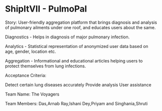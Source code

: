 # ShipItVII - PulmoPal

Story: 
User-friendly aggregation platform that brings diagnosis and analysis of pulmonary ailments under one roof, and educates users about the same.

Diagnostics - Helps in diagnosis of major pulmonary infection.

Analytics - Statistical representation of anonymized user data based on age, gender, location etc.

Aggregation - Informational and educational articles helping users to protect themselves from lung infections.


Acceptance Criteria:

Detect certain lung diseases accurately
Provide analysis
User assistance 
 

Team Name: The Voyagers

Team Members: Das,Arnab Ray,Ishani Dey,Priyam  and Singhania,Shruti
